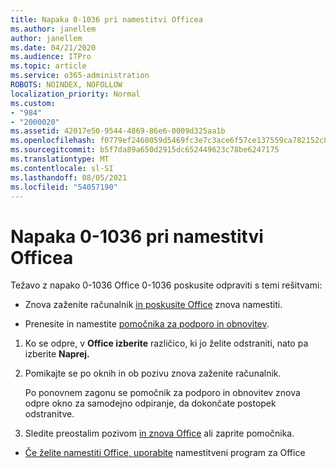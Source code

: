 ```yaml
---
title: Napaka 0-1036 pri namestitvi Officea
ms.author: janellem
author: janellem
ms.date: 04/21/2020
ms.audience: ITPro
ms.topic: article
ms.service: o365-administration
ROBOTS: NOINDEX, NOFOLLOW
localization_priority: Normal
ms.custom:
- "984"
- "2000020"
ms.assetid: 42017e50-9544-4869-86e6-0009d325aa1b
ms.openlocfilehash: f0779ef2460059d5469fc3e7c3ace6f57ce137559ca782152c8c312eb1a5b07d
ms.sourcegitcommit: b5f7da89a650d2915dc652449623c78be6247175
ms.translationtype: MT
ms.contentlocale: sl-SI
ms.lasthandoff: 08/05/2021
ms.locfileid: "54057190"
---
```

# <a name="error-0-1036-when-installing-office"></a>Napaka 0-1036 pri namestitvi Officea

Težavo z napako 0-1036 Office 0-1036 poskusite odpraviti s temi rešitvami:
  
- Znova zaženite računalnik [in poskusite Office](https://portal.office.com/OLS/MySoftware.aspx) znova namestiti.

- Prenesite in namestite [pomočnika za podporo in obnovitev](https://aka.ms/SARA-OfficeUninstall-Alchemy).

1. Ko se odpre, v **Office izberite** različico, ki jo želite odstraniti, nato pa izberite **Naprej.**

2. Pomikajte se po oknih in ob pozivu znova zaženite računalnik.

    Po ponovnem zagonu se pomočnik za podporo in obnovitev znova odpre okno za samodejno odpiranje, da dokončate postopek odstranitve.

3. Sledite preostalim pozivom [in znova Office](https://portal.office.com/OLS/MySoftware.aspx) ali zaprite pomočnika.

- [Če želite namestiti Office, uporabite](https://support.office.com/article/f0a85fe7-118f-41cb-a791-d59cef96ad1c?wt.mc_id=Alchemy_ClientDIA) namestitveni program za Office
